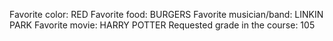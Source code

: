 Favorite color: RED
Favorite food:  BURGERS
Favorite musician/band: LINKIN PARK
Favorite movie: HARRY POTTER
Requested grade in the course: 105
